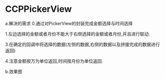 # CCPPickerView

a.解决的需求
0.通过对PickerView的封装完成金额选择与时间选择

1.左边选择的金额或者月份不能大于右侧选择的金额或者月份,并且进行联动.

3.在确定的回调中将选择的数据(左侧的数据,右侧的数据以及拼接完成的数据进行返回)

4.注意金额按万为单位返回,时间按月份为单位返回.

b.效果图

